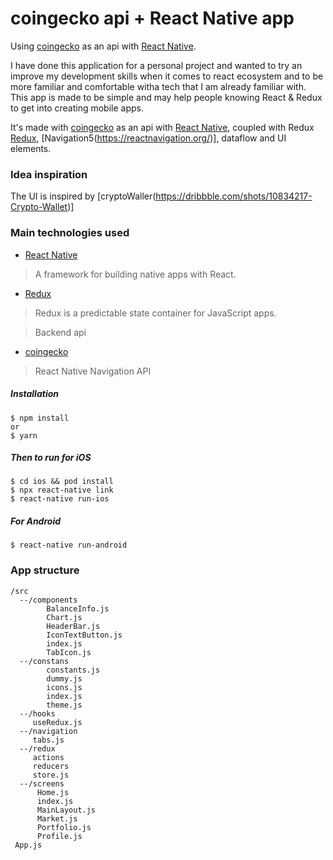# coingecko api + React Native app

Using [coingecko](https://www.coingecko.com/en) as an api with [React Native](https://facebook.github.io/react-native/).

I have done this application for a personal project and wanted to try an improve my development skills when it comes to react ecosystem and to be more familiar and comfortable witha tech that I am already familiar with.
This app is made to be simple and may help people knowing React & Redux to get into creating mobile apps.

It's made with [coingecko](https://www.coingecko.com/en) as an api with [React Native](https://facebook.github.io/react-native/), coupled with Redux [Redux](https://react-redux.js.org/), [Navigation5(https://reactnavigation.org/)], dataflow and UI elements.

### Idea inspiration

The UI is inspired by [cryptoWaller(https://dribbble.com/shots/10834217-Crypto-Wallet)]

### Main technologies used

- [React Native](https://github.com/facebook/react-native)

> A framework for building native apps with React.

- [Redux](http://redux.js.org/)

> Redux is a predictable state container for JavaScript apps.

> Backend api

- [coingecko](https://www.coingecko.com/en)

> React Native Navigation API

##### Installation

```
$ npm install
or
$ yarn
```

##### Then to run for iOS

```
$ cd ios && pod install
$ npx react-native link
$ react-native run-ios
```

##### For Android

```
$ react-native run-android
```

### App structure

```
/src
  --/components
        BalanceInfo.js
        Chart.js
        HeaderBar.js
        IconTextButton.js
        index.js
        TabIcon.js
  --/constans
        constants.js
        dummy.js
        icons.js
        index.js
        theme.js
  --/hooks
     useRedux.js
  --/navigation
     tabs.js
  --/redux
     actions
     reducers
     store.js
  --/screens
      Home.js
      index.js
      MainLayout.js
      Market.js
      Portfolio.js
      Profile.js
 App.js

```
